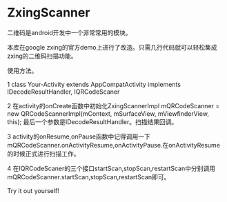 # ZxingScanner
二维码是android开发中一个非常常用的模块。

本库在google zxing的官方demo上进行了改造。只需几行代码就可以轻松集成zxing的二维码扫描功能。

使用方法。

1 class Your-Activity extends AppCompatActivity implements IDecodeResultHandler, IQRCodeScaner

2 在activity的onCreate函数中初始化ZxingScannerImpl
  mQRCodeScanner = new QRCodeScannerImpl(mContext, mSurfaceView, mViewfinderView, this);
  最后一个参数是IDecodeResultHandler。扫描结果回调。
  
3 activity的onResume,onPause函数中记得调用一下mQRCodeScanner.onActivityResume,onActivityPause.在onActivityResume的时候正式进行扫描工作。

4 在IQRCodeScaner的三个接口startScan,stopScan,restartScan中分别调用mQRCodeScanner.startScan,stopScan,restartScan即可。

Try it out yourself!


